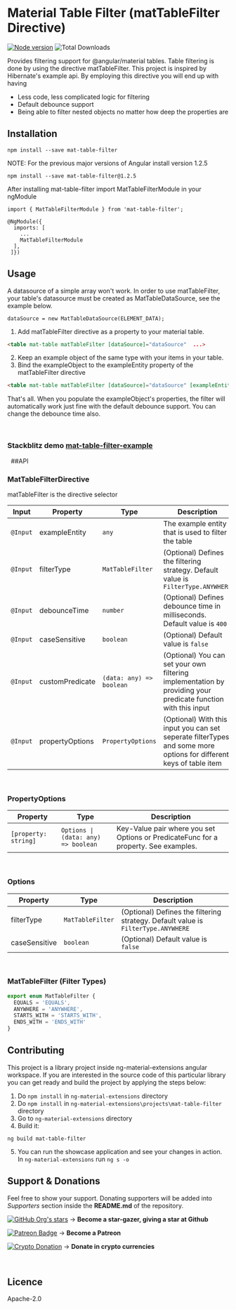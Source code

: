 # Material Table Filter (matTableFilter Directive)

[![Node version](https://img.shields.io/npm/v/mat-table-filter.svg?style=for-the-badge&logo=npm)](https://www.npmjs.com/package/mat-table-filter)  ![Total Downloads](https://img.shields.io/npm/dm/mat-table-filter.svg?style=for-the-badge)

Provides filtering support for @angular/material tables. Table filtering is done by using the directive matTableFilter. This project is inspired by Hibernate's example api.
By employing this directive you will end up with having
* Less code, less complicated logic for filtering
* Default debounce support
* Being able to filter nested objects no matter how deep the properties are

## Installation

```
npm install --save mat-table-filter
```
NOTE: For the previous major versions of Angular install version 1.2.5
```
npm install --save mat-table-filter@1.2.5
```

After installing mat-table-filter import MatTableFilterModule in your ngModule
```
import { MatTableFilterModule } from 'mat-table-filter';
```
```
@NgModule({
  imports: [
    ...
    MatTableFilterModule
  ],
 ]})
```
## Usage

A datasource of a simple array won't work. In order to use matTableFilter, your table's datasource must be created as MatTableDataSource, see the example below.

```
dataSource = new MatTableDataSource(ELEMENT_DATA);
```
1. Add matTableFilter directive as a property to your material table. 
```html
<table mat-table matTableFilter [dataSource]="dataSource"  ...>
```
2. Keep an example object of the same type with your items in your table.
3. Bind the exampleObject to the exampleEntity property of the matTableFilter directive
```html
<table mat-table matTableFilter [dataSource]="dataSource" [exampleEntity]="exampleObject"...>
```

That's all. When you populate the exampleObject's properties, the filter will automatically work just fine with the default debounce support.
You can change the debounce time also.

&nbsp;
### Stackblitz demo [mat-table-filter-example](https://stackblitz.com/github/HalitTalha/mat-table-filter-example)
&nbsp;
##API

### MatTableFilterDirective

matTableFilter is the directive selector

| Input | Property | Type | Description |
| --- | --- | --- | --- |
| `@Input` | exampleEntity | `any` | The example entity that is used to filter the table |
| `@Input` | filterType | `MatTableFilter` |(Optional) Defines the filtering strategy. Default value is `FilterType.ANYWHERE` |
| `@Input` | debounceTime | `number` | (Optional) Defines debounce time in milliseconds. Default value is `400` |
| `@Input` | caseSensitive | `boolean` | (Optional) Default value is `false` |
| `@Input` | customPredicate | `(data: any) => boolean` | (Optional) You can set your own filtering implementation by providing your predicate function with this input |
| `@Input` | propertyOptions | `PropertyOptions` | (Optional) With this input you can set seperate filterTypes and some more options for different keys of table item |


&nbsp;

### PropertyOptions
| Property | Type | Description    |
|----------|-------------|-------------|
| `[property: string]` | `Options \| (data: any) => boolean`   | Key-Value pair where you set Options or PredicateFunc for a property. See examples.|

&nbsp;

### Options
| Property | Type | Description    |
|----------|-------------|-------------|
| filterType | `MatTableFilter`   | (Optional) Defines the filtering strategy. Default value is `FilterType.ANYWHERE`|
| caseSensitive | `boolean`   | (Optional) Default value is `false`|

&nbsp;

### MatTableFilter (Filter Types)

```js
export enum MatTableFilter {
  EQUALS = 'EQUALS',
  ANYWHERE = 'ANYWHERE',
  STARTS_WITH = 'STARTS_WITH',
  ENDS_WITH = 'ENDS_WITH'
}

```

## Contributing
This project is a library project inside ng-material-extensions angular workspace. If you are interested in the source code of this particular library you can get ready and build the project by applying the steps below:

1. Do ```npm install``` in ```ng-material-extensions``` directory
2. Do ```npm install``` in ```ng-material-extensions\projects\mat-table-filter``` directory
3. Go to ```ng-material-extensions``` directory
4. Build it:
```
ng build mat-table-filter
```
5. You can run the showcase application and see your changes in action. In ```ng-material-extensions``` run ```ng s -o```
&nbsp;

## Support & Donations

Feel free to show your support. Donating supporters will be added into *Supporters* section inside the **README.md** of the repository.

[![GitHub Org's stars](https://img.shields.io/github/stars/HalitTalha/ng-material-extensions?logo=Github&style=for-the-badge)](https://github.com/HalitTalha/ng-material-extensions/stargazers) -> **Become a star-gazer, giving a star at Github** 

[![Patreon Badge](https://img.shields.io/badge/Patreon-talhature-e05d44?logo=Patreon&style=for-the-badge)](https://www.patreon.com/talhature) -> **Become a Patreon**


[![Crypto Donation](https://img.shields.io/badge/_-DONATE-4d4d4e?logo=bitcoin&style=for-the-badge)](https://commerce.coinbase.com/checkout/3643d820-81aa-46ca-9973-877c1184e082) -> **Donate in crypto currencies**


&nbsp;
## Licence

Apache-2.0
